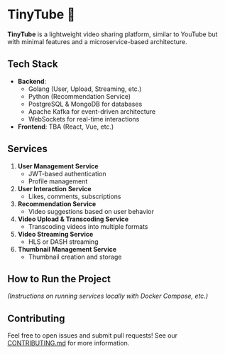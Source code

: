 # TinyTube 🎥

**TinyTube** is a lightweight video sharing platform, similar to YouTube but with minimal features and a microservice-based architecture.

## Tech Stack
- **Backend**:
  - Golang (User, Upload, Streaming, etc.)
  - Python (Recommendation Service)
  - PostgreSQL & MongoDB for databases
  - Apache Kafka for event-driven architecture
  - WebSockets for real-time interactions
- **Frontend**: TBA (React, Vue, etc.)
  
## Services
1. **User Management Service**
   - JWT-based authentication
   - Profile management
2. **User Interaction Service**
   - Likes, comments, subscriptions
3. **Recommendation Service**
   - Video suggestions based on user behavior
4. **Video Upload & Transcoding Service**
   - Transcoding videos into multiple formats
5. **Video Streaming Service**
   - HLS or DASH streaming
6. **Thumbnail Management Service**
   - Thumbnail creation and storage

## How to Run the Project
_(Instructions on running services locally with Docker Compose, etc.)_

## Contributing
Feel free to open issues and submit pull requests! See our [CONTRIBUTING.md](CONTRIBUTING.md) for more information.
